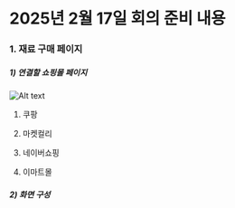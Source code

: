 # 2025년 2월 17일 회의 준비 내용

### 1. 재료 구매 페이지

##### 1) 연결할 쇼핑몰 페이지

![Alt text](/path/to/img.jpg)

1. 쿠팡

2. 마켓컬리

3. 네이버쇼핑

4. 이마트몰

##### 2) 화면 구성
